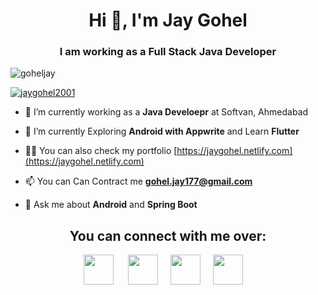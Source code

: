 ### 

<!--
**Goheljay/Goheljay** is a ✨ _special_ ✨ repository because its `README.md` (this file) appears on your GitHub profile.

Here are some ideas to get you started:

- 🔭 I’m currently working on ...
- 🌱 I’m currently learning ...
- 👯 I’m looking to collaborate on ...
- 🤔 I’m looking for help with ...
- 💬 Ask me about ...
- 📫 How to reach me: ...
- 😄 Pronouns: ...
- ⚡ Fun fact: ...
-->

<h1 align="center">Hi 👋, I'm Jay Gohel</h1>
<h3 align="center">I am working as a Full Stack Java Developer</h3>

<p align="left"> <img src="https://komarev.com/ghpvc/?username=goheljay&label=Profile%20views&color=0e75b6&style=flat" alt="goheljay" /> </p>



<p align="left"> <a href="https://twitter.com/jaygohel2001" target="blank"><img src="https://img.shields.io/twitter/follow/jaygohel2001?logo=twitter&style=for-the-badge" alt="jaygohel2001" /></a> </p>

- 🔭 I’m currently working as a **Java Develoepr** at Softvan, Ahmedabad

- 🌱 I’m currently Exploring **Android with Appwrite** and Learn **Flutter**

- 👨‍💻 You can also check my portfolio [https://jaygohel.netlify.com](https://jaygohel.netlify.com)

- 📫 You can Can Contract me **gohel.jay177@gmail.com**

- 💬 Ask me about **Android** and **Spring Boot**


<div align="center">
<h2 align="center"><b>You can connect with me over:</b></h2>

[<img align="center" height="48" width="48" target="blank" src="https://img.icons8.com/fluent/2x/twitter.png" style="color:#1DA1F2" />](https://twitter.com/jaygohel2001) &nbsp;&nbsp;&nbsp;&nbsp;
[<img align="center" height="48" width="48" target="blank" src="https://img.icons8.com/fluent/2x/linkedin.png" style="color:#0A66C2" />](https://www.linkedin.com/in/goheljay/)&nbsp;&nbsp;&nbsp;&nbsp;
[<img align="center" height="48" width="48" target="blank" src="https://img.icons8.com/bubbles/2x/github.png" style="color:#181717" />](https://github.com/Goheljay)&nbsp;&nbsp;&nbsp;&nbsp;
[<img align="center" height="48" width="48" target="blank" src="https://img.icons8.com/color/2x/instagram-new.png" style="color:#E4405F" />](https://www.instagram.com/jaygohel_22_/)&nbsp;&nbsp;&nbsp;&nbsp;
<br />
  </div>
<!--
<div align="center"> -->
  
 <!-- <h2 align="center"><b>Languages and Tools</b></h2> -->
  
<!-- <a href="https://developer.android.com" target="_blank"> <img src="https://raw.githubusercontent.com/devicons/devicon/master/icons/android/android-original-wordmark.svg" alt="android" width="40" height="40"/> </a> &nbsp;&nbsp;&nbsp;&nbsp;<a href="https://firebase.google.com/" target="_blank"> <img src="https://www.vectorlogo.zone/logos/firebase/firebase-icon.svg" alt="firebase" width="40" height="40"/> </a>&nbsp;&nbsp;&nbsp;&nbsp;<a href="https://git-scm.com/" target="_blank"> <img src="https://www.vectorlogo.zone/logos/git-scm/git-scm-icon.svg" alt="git" width="40" height="40"/> </a> &nbsp;&nbsp;&nbsp;&nbsp; <a href="https://www.java.com" target="_blank"> <img src="https://raw.githubusercontent.com/devicons/devicon/master/icons/java/java-original.svg" alt="java" width="40" height="40"/> </a>&nbsp;&nbsp;&nbsp;&nbsp; <a href="https://kotlinlang.org" target="_blank"> <img src="https://www.vectorlogo.zone/logos/kotlinlang/kotlinlang-icon.svg" alt="kotlin" width="40" height="40"/> </a>&nbsp;&nbsp;&nbsp;&nbsp;<a href="https://www.mongodb.com/" target="_blank"> <img src="https://raw.githubusercontent.com/devicons/devicon/master/icons/mongodb/mongodb-original-wordmark.svg" alt="mongodb" width="40" height="40"/> </a> &nbsp;&nbsp;&nbsp;&nbsp;<a href="https://www.mysql.com/" target="_blank"> <img src="https://raw.githubusercontent.com/devicons/devicon/master/icons/mysql/mysql-original-wordmark.svg" alt="mysql" width="40" height="40"/> </a> &nbsp;&nbsp;&nbsp;&nbsp; <a href="https://www.php.net" target="_blank"> <img src="https://raw.githubusercontent.com/devicons/devicon/master/icons/php/php-original.svg" alt="php" width="40" height="40"/> </a> <a href="https://sass-lang.com" target="_blank"> <img src="https://raw.githubusercontent.com/devicons/devicon/master/icons/sass/sass-original.svg" alt="sass" width="40" height="40"/> </a> -->
  
<!--  </div> -->
  <!--
  <div align="center">
      <p><img align="left" src="https://github-readme-stats.vercel.app/api/top-langs?username=goheljay&show_icons=true&locale=en&theme=radical" alt="goheljay" /></p>
  </div> -->
<div align="center">
<!--<p><img align="center" src="https://github-readme-stats.vercel.app/api?username=goheljay&show_icons=true&locale=en&theme=radical" alt="goheljay" /></p> -->
  </div>
<!--
[![Jay's github activity graph](https://activity-graph.herokuapp.com/graph?username=Goheljay&theme=react-dark)](https://github.com/Goheljay)
-->
